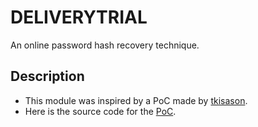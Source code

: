# DELIVERYTRIAL
An online password hash recovery technique.


## Description
- This module was inspired by a PoC made by [tkisason](https://github.com/tkisason/).
- Here is the source code for the [PoC](https://github.com/tkisason/gcrack).
